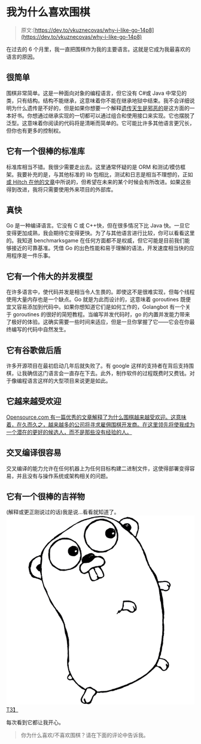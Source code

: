 # 我为什么喜欢围棋

> 原文:[https://dev.to/vkuznecovas/why-i-like-go-14p8](https://dev.to/vkuznecovas/why-i-like-go-14p8)

在过去的 6 个月里，我一直把围棋作为我的主要语言。这就是它成为我最喜欢的语言的原因。

## 很简单

围棋非常简单。这是一种面向对象的编程语言，但它没有 C#或 Java 中常见的类，只有结构。结构不能继承，这意味着你不能在继承地狱中结束。我不会详细说明为什么遗传是不好的，但是如果你想要一个解释[遗传天生是邪恶的](https://simpleprogrammer.com/2010/01/15/inheritance-is-inherently-evil/)是这方面的一本好书。你想通过继承实现的一切都可以通过组合和使用接口来实现。它也摆脱了泛型。这意味着你阅读的代码将是清晰而简单的。它可能比许多其他语言更冗长，但你也有更多的控制权。

## 它有一个很棒的标准库

标准库相当不错。我很少需要走出去。这里通常怀疑的是 ORM 和测试/模仿框架。我要补充的是，与其他标准的 lib 包相比，测试和日志是相当不理想的，正如[或 Hiltch 在他的文章](https://medium.com/@_orcaman/most-imported-golang-packages-some-insights-fb12915a07)中所说的，但希望在未来的某个时候会有所改进。如果这些得到改进，我将只需要使用外来项目的外部库。

## 真快

Go 是一种编译语言。它没有 C 或 C++快，但在很多情况下比 Java 快。一旦它变得更加成熟，我会期待它变得更快。为了与其他语言进行比较，你可以看看这里的。我知道 benchmarksgame 在任何方面都不是权威，但它可能是目前我们能够接近的可靠基准。凭借 Go 的出色性能和易于理解的语法，开发速度相当快的应用程序是一件乐事。

## 它有一个伟大的并发模型

在许多语言中，使代码并发是相当令人生畏的。即使这不是很难实现，但每个线程使用大量内存也是一个缺点。Go 就是为此而设计的，这意味着 goroutines 既便宜又容易添加到代码中。如果你想知道它们是如何工作的，Golangbot 有一个关于 goroutines 的很好的简短教程。当编写并发代码时，go 的内置并发能力带来了极好的体验。这确实需要一些时间来适应，但是一旦你掌握了它——它会在你最终编写的代码中自然发生。

## 它有谷歌做后盾

许多开源项目在最初启动几年后就失败了。有 google 这样的支持者在背后支持围棋，让我确信这门语言会一直存在下去。此外，制作软件的过程既费时又费钱。对于像编程语言这样的大型项目来说更是如此。

## 它越来越受欢迎

[Opensource.com 有一篇优秀的文章解释了为什么围棋越来越受欢迎。这意味着，在久而久之，越来越多的公司将寻求雇佣围棋开发商。在这里领先将使我成为一个潜在的更好的候选人，而不是那些没有经验的人。](https://opensource.com/article/17/11/why-go-grows)

## 交叉编译很容易

交叉编译的能力允许在任何机器上为任何目标构建二进制文件，这使得部署变得容易，并且没有与操作系统或架构相关的问题。

## 它有一个很棒的吉祥物

(解释或更正刚说过的话)我是说...看看就知道了。
[![Gopher](img/a8d7a6fc2605b01a474011566eb21ea7.png)T3】](https://res.cloudinary.com/practicaldev/image/fetch/s--zsmOaOf0--/c_limit%2Cf_auto%2Cfl_progressive%2Cq_auto%2Cw_880/https://dizzy.zone/2018/01/06/Why-I-like-go/Gopher2.png)

每次看到它都让我开心。

> 你为什么喜欢/不喜欢围棋？请在下面的评论中告诉我。